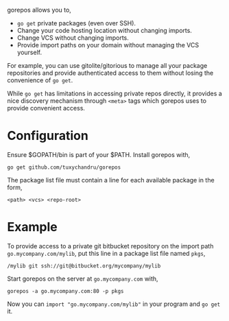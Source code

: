 gorepos allows you to,

* `go get` private packages (even over SSH).
* Change your code hosting location without changing imports.
* Change VCS without changing imports.
* Provide import paths on your domain without managing the VCS yourself.

For example, you can use gitolite/gitorious to manage all your package repositories and provide authenticated access to them without losing the convenience of `go get`.

While `go get` has limitations in accessing private repos directly, it provides a nice discovery mechanism through `<meta>` tags which gorepos uses to provide convenient access.

# Configuration

Ensure $GOPATH/bin is part of your $PATH. Install gorepos with,

	go get github.com/tuxychandru/gorepos

The package list file must contain a line for each available package in the form,

	<path> <vcs> <repo-root>

# Example

To provide access to a private git bitbucket repository on the import path `go.mycompany.com/mylib`, put this line in a package list file named `pkgs`,

	/mylib git ssh://git@bitbucket.org/mycompany/mylib

Start gorepos on the server at `go.mycompany.com` with,

	gorepos -a go.mycompany.com:80 -p pkgs

Now you can `import "go.mycompany.com/mylib"` in your program and `go get` it.
